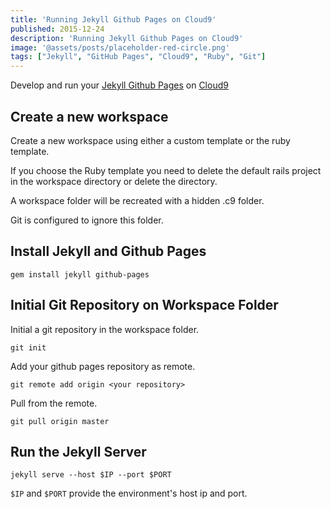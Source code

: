 ```yaml
---
title: 'Running Jekyll Github Pages on Cloud9'
published: 2015-12-24
description: 'Running Jekyll Github Pages on Cloud9'
image: '@assets/posts/placeholder-red-circle.png'
tags: ["Jekyll", "GitHub Pages", "Cloud9", "Ruby", "Git"]
---
```


Develop and run your [Jekyll Github Pages](https://help.github.com/articles/using-jekyll-with-pages/) on [Cloud9](https://c9.io/?redirect=0)

## Create a new workspace

Create a new workspace using either a custom template or the ruby template.

If you choose the Ruby template you need to delete the default rails project in the workspace directory or delete the directory.

A workspace folder will be recreated with a hidden .c9 folder.

Git is configured to ignore this folder.

## Install Jekyll and Github Pages

```shell
gem install jekyll github-pages
```

## Initial Git Repository on Workspace Folder

Initial a git repository in the workspace folder.

```shell
git init
```

Add your github pages repository as remote.

```
git remote add origin <your repository>
```

Pull from the remote.

```shell
git pull origin master
```

## Run the Jekyll Server

```shell
jekyll serve --host $IP --port $PORT
```

`$IP` and `$PORT` provide the environment's host ip and port.
